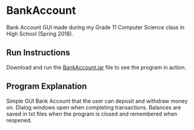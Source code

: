 # BankAccount
Bank Account GUI made during my Grade 11 Computer Science class in High School (Spring 2018).

## Run Instructions
Download and run the [BankAccount.jar](https://github.com/BauerJustin/BankAccount/blob/master/BankAccount.jar) file to see the program in action.

## Program Explanation
Simple GUI Bank Account that the user can deposit and withdraw money on. Dialog windows open when completing transactions. Balances are saved in txt files when the program is closed and remembered when reopened.
